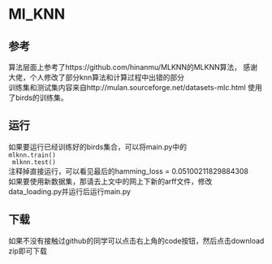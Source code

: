 # Ml_KNN
## 参考
算法层面上参考了https://github.com/hinanmu/MLKNN的MLKNN算法，
感谢大佬，个人修改了部分knn算法和计算过程中出错的部分
<br>
训练集和测试集内容来自http://mulan.sourceforge.net/datasets-mlc.html
使用了birds的训练集。
## 运行
如果要运行已经训练好的birds集合，可以将main.py中的<br>
`mlknn.train()`<br>
` mlknn.test()`<br>
注释掉直接运行，可以看见最后的hamming_loss =  0.05100211829884308 <br>
如果要使用新数据集，那请去上文中的网上下新的arff文件，修改data_loading.py并运行后运行main.py
## 下载
如果不没有接触过github的同学可以点击右上角的code按钮，然后点击download zip即可下载



